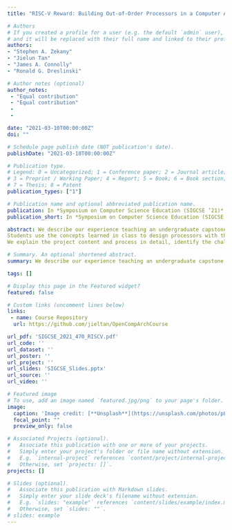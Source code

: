 ```yaml
---
title: "RISC-V Reward: Building Out-of-Order Processors in a Computer Architecture Design Course with an Open-Source ISA"

# Authors
# If you created a profile for a user (e.g. the default `admin` user), write the username (folder name) here 
# and it will be replaced with their full name and linked to their profile.
authors:
- "Stephen A. Zekany"
- "Jielun Tan"
- "James A. Connolly"
- "Ronald G. Dreslinski"

# Author notes (optional)
author_notes:
 - "Equal contribution"
 - "Equal contribution"
 -
 -

date: "2021-03-10T00:00:00Z"
doi: ""

# Schedule page publish date (NOT publication's date).
publishDate: "2021-03-10T00:00:00Z"

# Publication type.
# Legend: 0 = Uncategorized; 1 = Conference paper; 2 = Journal article;
# 3 = Preprint / Working Paper; 4 = Report; 5 = Book; 6 = Book section;
# 7 = Thesis; 8 = Patent
publication_types: ["1"]

# Publication name and optional abbreviated publication name.
publication: In *Symposium on Computer Science Education (SIGCSE ’21)*
publication_short: In *Symposium on Computer Science Education (SIGCSE ’21)*

abstract: We describe our experience teaching an undergraduate capstone (and elective graduate course) in computer architecture with a semester-long project in which teams of five students design and implement an out-of-order (OoO) pipelined processor core using the open-source RISC-V instruction set. The course content includes OoO scheduling algorithms for instructions to exploit instruction- level parallelism (ILP), example microarchitectures, caching, prefetching, and virtual memory. The labs and projects help students gain proficiency with the SystemVerilog language.
Students use the concepts learned in class to design processors with the goals of achieving correctness and high performance for a suite of test programs representative of different data structures and algorithms. Using RISC-V enables students to validate and benchmark their designs by compiling test programs using GCC with a custom linker. By collaborating as a team, students learn how to write and debug a large code base over the two-month project.
We explain the project content and process in detail, identify the challenges involved for students and the necessary instructor support, and share statistics and student feedback about the project. We have open-sourced our lab and project materials to enable others to teach similar courses.

# Summary. An optional shortened abstract.
summary: We describe our experience teaching an undergraduate capstone (and elective graduate course) in computer architecture with a semester-long project in which teams of five students design and implement an out-of-order (OoO) pipelined processor core using the open-source RISC-V instruction set.

tags: []

# Display this page in the Featured widget?
featured: false

# Custom links (uncomment lines below)
links:
 - name: Course Repository
  url: https://github.com/jieltan/OpenCompArchCourse

url_pdf: 'SIGCSE_2021_470_RISCV.pdf'
url_code: ''
url_dataset: ''
url_poster: ''
url_project: ''
url_slides: 'SIGCSE_Slides.pptx'
url_source: ''
url_video: ''

# Featured image
# To use, add an image named `featured.jpg/png` to your page's folder. 
image:
  caption: 'Image credit: [**Unsplash**](https://unsplash.com/photos/pLCdAaMFLTE)'
  focal_point: ""
  preview_only: false

# Associated Projects (optional).
#   Associate this publication with one or more of your projects.
#   Simply enter your project's folder or file name without extension.
#   E.g. `internal-project` references `content/project/internal-project/index.md`.
#   Otherwise, set `projects: []`.
projects: []

# Slides (optional).
#   Associate this publication with Markdown slides.
#   Simply enter your slide deck's filename without extension.
#   E.g. `slides: "example"` references `content/slides/example/index.md`.
#   Otherwise, set `slides: ""`.
# slides: example
---
```

